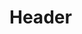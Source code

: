<!-- TITLE: Spiritual Precision -->
<!-- SUBTITLE: Causes you and your allies to see things they normally cannot.  Increases your proc and accuracy rates. -->

# Header